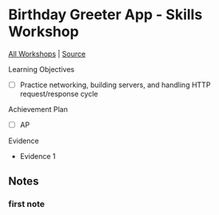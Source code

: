 # Birthday Greeter App - Skills Workshop

[All Workshops](README.md) | [Source](https://github.com/makersacademy/course/blob/master/intro_to_the_web/post_challenges/birthday_app.md)

Learning Objectives

- [ ] Practice networking, building servers, and handling HTTP request/response cycle

Achievement Plan

- [ ] AP

Evidence

- Evidence 1

## Notes



### first note
